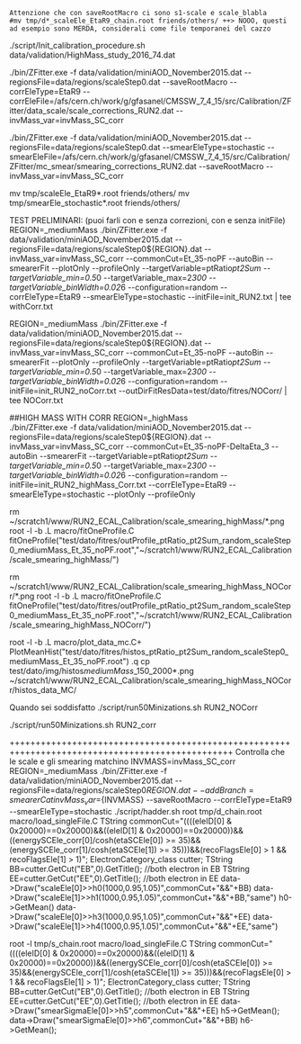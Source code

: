 
```
Attenzione che con saveRootMacro ci sono s1-scale e scale_blabla
#mv tmp/d*_scaleEle_EtaR9_chain.root friends/others/ ++> NOOO, questi ad esempio sono MERDA, considerali come file temporanei del cazzo
```

./script/Init_calibration_procedure.sh data/validation/HighMass_study_2016_74.dat

./bin/ZFitter.exe -f data/validation/miniAOD_November2015.dat --regionsFile=data/regions/scaleStep0.dat --saveRootMacro --corrEleType=EtaR9 --corrEleFile=/afs/cern.ch/work/g/gfasanel/CMSSW_7_4_15/src/Calibration/ZFitter/data_scale/scale_corrections_RUN2.dat --invMass_var=invMass_SC_corr

./bin/ZFitter.exe -f data/validation/miniAOD_November2015.dat --regionsFile=data/regions/scaleStep0.dat --smearEleType=stochastic --smearEleFile=/afs/cern.ch/work/g/gfasanel/CMSSW_7_4_15/src/Calibration/ZFitter/mc_smear/smearing_corrections_RUN2.dat --saveRootMacro --invMass_var=invMass_SC_corr

mv tmp/scaleEle_EtaR9*.root friends/others/
mv tmp/smearEle_stochastic*.root friends/others/


TEST PRELIMINARI: (puoi farli con e senza correzioni, con e senza initFile)
REGION=_mediumMass
./bin/ZFitter.exe -f data/validation/miniAOD_November2015.dat --regionsFile=data/regions/scaleStep0${REGION}.dat --invMass_var=invMass_SC_corr --commonCut=Et_35-noPF --autoBin --smearerFit --plotOnly --profileOnly --targetVariable=ptRatio*pt2Sum --targetVariable_min=0.5*0 --targetVariable_max=2*300 --targetVariable_binWidth=0.02*6 --configuration=random --corrEleType=EtaR9 --smearEleType=stochastic --initFile=init_RUN2.txt | tee withCorr.txt

REGION=_mediumMass
./bin/ZFitter.exe -f data/validation/miniAOD_November2015.dat --regionsFile=data/regions/scaleStep0${REGION}.dat --invMass_var=invMass_SC_corr --commonCut=Et_35-noPF --autoBin --smearerFit --plotOnly --profileOnly --targetVariable=ptRatio*pt2Sum --targetVariable_min=0.5*0 --targetVariable_max=2*300 --targetVariable_binWidth=0.02*6 --configuration=random --initFile=init_RUN2_noCorr.txt --outDirFitResData=test/dato/fitres/NOCorr/ | tee NOCorr.txt

##HIGH MASS WITH CORR
REGION=_highMass   
./bin/ZFitter.exe -f data/validation/miniAOD_November2015.dat --regionsFile=data/regions/scaleStep0${REGION}.dat --invMass_var=invMass_SC_corr --commonCut=Et_35-noPF-DeltaEta_3 --autoBin --smearerFit --targetVariable=ptRatio*pt2Sum --targetVariable_min=0.5*0 --targetVariable_max=2*300 --targetVariable_binWidth=0.02*6 --configuration=random --initFile=init_RUN2_highMass_Corr.txt --corrEleType=EtaR9 --smearEleType=stochastic --plotOnly --profileOnly


rm ~/scratch1/www/RUN2_ECAL_Calibration/scale_smearing_highMass/*.png
root -l -b
.L macro/fitOneProfile.C
fitOneProfile("test/dato/fitres/outProfile_ptRatio_pt2Sum_random_scaleStep0_mediumMass_Et_35_noPF.root","~/scratch1/www/RUN2_ECAL_Calibration/scale_smearing_highMass/")

rm ~/scratch1/www/RUN2_ECAL_Calibration/scale_smearing_highMass_NOCorr/*.png
root -l -b
.L macro/fitOneProfile.C
fitOneProfile("test/dato/fitres/outProfile_ptRatio_pt2Sum_random_scaleStep0_mediumMass_Et_35_noPF.root","~/scratch1/www/RUN2_ECAL_Calibration/scale_smearing_highMass_NOCorr/")


root -l -b 
.L macro/plot_data_mc.C+ 
PlotMeanHist("test/dato/fitres/histos_ptRatio_pt2Sum_random_scaleStep0_mediumMass_Et_35_noPF.root")
.q
cp test/dato/img/histos*mediumMass*_150_2000*.png ~/scratch1/www/RUN2_ECAL_Calibration/scale_smearing_highMass_NOCorr/histos_data_MC/

Quando sei soddisfatto
./script/run50Minizations.sh RUN2_NOCorr

./script/run50Minizations.sh RUN2_corr

+++++++++++++++++++++++++++++++++++++++++++++++++++++++++++++++++++++++++++++++++++++++++++++++++
Controlla che le scale e gli smearing matchino
INVMASS=invMass_SC_corr
REGION=_mediumMass
./bin/ZFitter.exe -f data/validation/miniAOD_November2015.dat --regionsFile=data/regions/scaleStep0${REGION}.dat --addBranch=smearerCat invMass_var=${INVMASS} --saveRootMacro --corrEleType=EtaR9 --smearEleType=stochastic
./script/hadder.sh
root tmp/d_chain.root macro/load_singleFile.C
TString commonCut="((((eleID[0] & 0x20000)==0x20000)&&((eleID[1] & 0x20000)==0x20000))&&((energySCEle_corr[0]/cosh(etaSCEle[0]) >= 35)&&(energySCEle_corr[1]/cosh(etaSCEle[1]) >= 35)))&&(recoFlagsEle[0] > 1 && recoFlagsEle[1] > 1)";
ElectronCategory_class cutter;
TString BB=cutter.GetCut("EB",0).GetTitle(); //both electron in EB
TString EE=cutter.GetCut("EE",0).GetTitle(); //both electron in EE
data->Draw("scaleEle[0]>>h0(1000,0.95,1.05)",commonCut+"&&"+BB)
data->Draw("scaleEle[1]>>h1(1000,0.95,1.05)",commonCut+"&&"+BB,"same")
h0->GetMean()
data->Draw("scaleEle[0]>>h3(1000,0.95,1.05)",commonCut+"&&"+EE)
data->Draw("scaleEle[1]>>h4(1000,0.95,1.05)",commonCut+"&&"+EE,"same")

root -l tmp/s_chain.root macro/load_singleFile.C
TString commonCut="((((eleID[0] & 0x20000)==0x20000)&&((eleID[1] & 0x20000)==0x20000))&&((energySCEle_corr[0]/cosh(etaSCEle[0]) >= 35)&&(energySCEle_corr[1]/cosh(etaSCEle[1]) >= 35)))&&(recoFlagsEle[0] > 1 && recoFlagsEle[1] > 1)";
ElectronCategory_class cutter;
TString BB=cutter.GetCut("EB",0).GetTitle(); //both electron in EB
TString EE=cutter.GetCut("EE",0).GetTitle(); //both electron in EE
data->Draw("smearSigmaEle[0]>>h5",commonCut+"&&"+EE)
h5->GetMean();
data->Draw("smearSigmaEle[0]>>h6",commonCut+"&&"+BB)
h6->GetMean();
